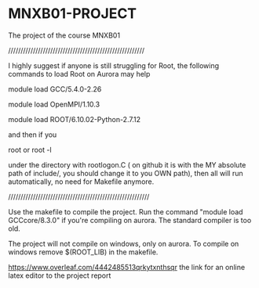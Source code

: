 # MNXB01-PROJECT
The project of the course MNXB01

///////////////////////////////////////////////////////

I highly suggest if anyone is still struggling for Root,
the following commands to load Root on Aurora may help

module load GCC/5.4.0-2.26

module load OpenMPI/1.10.3

module load ROOT/6.10.02-Python-2.7.12

and then if you 

root  or  root -l 

under the directory with rootlogon.C ( on github it is with the MY absolute path of include/, you should change it to you OWN path),
then all will run automatically, no need for Makefile anymore.

/////////////////////////////////////////////////////////


Use the makefile to compile the project.
Run the command "module load GCCcore/8.3.0" if you're compiling on aurora.
The standard compiler is too old.

The project will not compile on windows, only on aurora.
To compile on windows remove $(ROOT_LIB) in the makefile.

https://www.overleaf.com/4442485513qrkytxnthsqr
the link for an online latex editor to the project report





